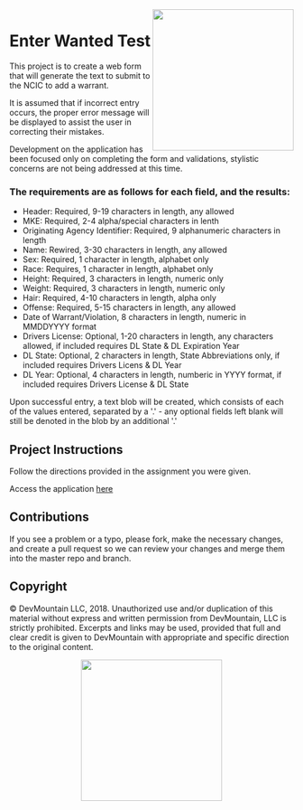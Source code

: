 <img src="https://devmounta.in/img/logowhiteblue.png" width="250" align="right">

# Enter Wanted Test

This project is to create a web form that will generate the text to submit to the NCIC to add a warrant.

It is assumed that if incorrect entry occurs, the proper error message will be displayed to assist the user in correcting their mistakes.

Development on the application has been focused only on completing the form and validations, stylistic concerns are not being addressed at this time.

### The requirements are as follows for each field, and the results:

* Header: Required, 9-19 characters in length, any allowed
* MKE: Required, 2-4 alpha/special characters in lenth
* Originating Agency Identifier: Required, 9 alphanumeric characters in length
* Name: Rewired, 3-30 characters in length, any allowed
* Sex: Required, 1 character in length, alphabet only
* Race: Requires, 1 character in length, alphabet only
* Height: Required, 3 characters in length, numeric only
* Weight: Required, 3 characters in length, numeric only
* Hair: Required, 4-10 characters in length, alpha only
* Offense: Required, 5-15 characters in length, any allowed
* Date of Warrant/Violation, 8 characters in length, numeric in MMDDYYYY format
* Drivers License: Optional, 1-20 characters in length, any characters allowed, if included requires DL State & DL Expiration Year
* DL State: Optional, 2 characters in length, State Abbreviations only, if included requires Drivers Licens & DL Year
* DL Year: Optional, 4 characters in length, numberic in YYYY format, if included requires Drivers License & DL State

Upon successful entry, a text blob will be created, which consists of each of the values entered, separated by a '.' - any optional fields left blank will still be denoted in the blob by an additional '.'

## Project Instructions
Follow the directions provided in the assignment you were given.

Access the application [here](1.3_Assignment/index.html)

## Contributions

If you see a problem or a typo, please fork, make the necessary changes, and create a pull request so we can review your changes and merge them into the master repo and branch.

## Copyright

© DevMountain LLC, 2018. Unauthorized use and/or duplication of this material without express and written permission from DevMountain, LLC is strictly prohibited. Excerpts and links may be used, provided that full and clear credit is given to DevMountain with appropriate and specific direction to the original content.

<p align="center">
<img src="https://devmounta.in/img/logowhiteblue.png" width="250">
</p>